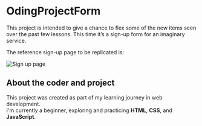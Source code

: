 # OdingProjectForm

This project is intended to give a chance to flex some of the new items seen over the past few 
lessons. This time it’s a sign-up form for an imaginary service.

The reference sign-up page to be replicated is:

![Sign up page](https://cdn.statically.io/gh/TheOdinProject/curriculum/afdbabfab03fbc34783c6b6f3920aba4a4d3b935/intermediate_html_css/forms/project_sign_up_form/imgs/sign-up-form.png)

## About the coder and project

This project was created as part of my learning journey in web development.  
I'm currently a beginner, exploring and practicing **HTML**, **CSS**, and **JavaScript**. 
